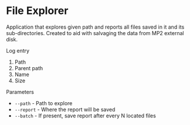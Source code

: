 # File Explorer

Application that explores given path and reports all files saved in it and its sub-directories.
Created to aid with salvaging the data from MP2 external disk.

Log entry

1. Path
2. Parent path
3. Name
4. Size

Parameters

* `--path` - Path to explore
* `--report` - Where the report will be saved
* `--batch` - If present, save report after every N located files
